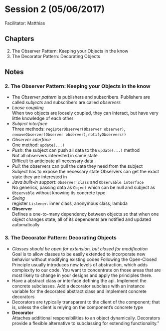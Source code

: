 # Session 2 (05/06/2017)
Facilitator: Matthias

## Chapters
2. The Observer Pattern: Keeping your Objects in the know
3. The Decorator Pattern: Decorating Objects

## Notes
### 2. The Observer Pattern: Keeping your Objects in the know
- The *Observer pattern* is publishers and subscribers. Publishers are called *subjects* and subscribers are called *observers*
- *Loose coupling*  
  When two objects are loosely coupled, they can interact, but have very little knowledge of each other
- *Subject interface*  
  Three methods: `registerObserver(Observer observer)`, `removeObserver(Observer observer)`, `notifyObservers()`
- *Observer interface*  
  One method: `update(...)`
- *Push*: the subject can push all data to the `update(...)` method  
  Not all observers interested in same state  
  Difficult to anticipate all necessary data
- *Pull*: the observers can pull the data they need from the subject  
  Subject has to expose the necessary state
  Observers can get the exact state they are interested in
- *Java built-in support*: `Observer class` and `Observable interface`  
  No generics, passing data as `Object` which can be null and subject as `Observable` without knowing its concrete type
- *Swing*  
  register `Listener`: inner class, anonymous class, lambda    
- **Observer**  
  Defines a one-to-many dependency between objects so that when one object changes state, all of its dependents are notified and updated automatically 

### 3. The Decorator Pattern: Decorating Objects
- *Classes should be open for extension, but closed for modification*  
  Goal is to allow classes to be easily extended to incorporate new behavior without modifying existing codes
  Following the Open-Closed Principle usually introduces new levels of abstraction, which adds complexity to our code. You want to concentrate on those areas that are most likely to change in your designs and apply the principles there.
- Have a abstract class or interface defining the api. Implement the concrete subclasses. Add a decorator subclass with an instance variable for the decorated abstract class and implement concrete decorators
- Decorators are typically transparent to the client of the component; that is, unless the client is relying on the component’s concrete type
- **Decorator**  
  Attaches additional responsibilities to an object dynamically. Decorators provide a flexible alternative to subclassing for extending functionality.”